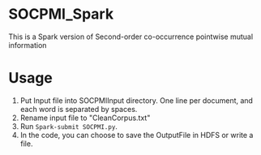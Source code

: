 # SOCPMI_Spark
This is a Spark version of Second-order co-occurrence pointwise mutual information

Usage
=============

1. Put Input file into SOCPMIInput directory. One line per document, and each word is separated by spaces.
2. Rename input file to "CleanCorpus.txt"
3. Run `Spark-submit SOCPMI.py`.
4. In the code, you can choose to save the OutputFile in HDFS or write a file.
